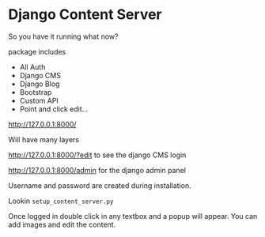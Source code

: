 # Django Content Server

So you have it running what now?

package includes

* All Auth
* Django CMS
* Django Blog
* Bootstrap
* Custom API
* Point and click edit...

http://127.0.0.1:8000/

Will have many layers

http://127.0.0.1:8000/?edit to see the django CMS login

http://127.0.0.1:8000/admin for the django admin panel

Username and password are created during installation.

Lookin `setup_content_server.py`

Once logged in double click in any textbox and a popup will appear. You can add images and edit the content.